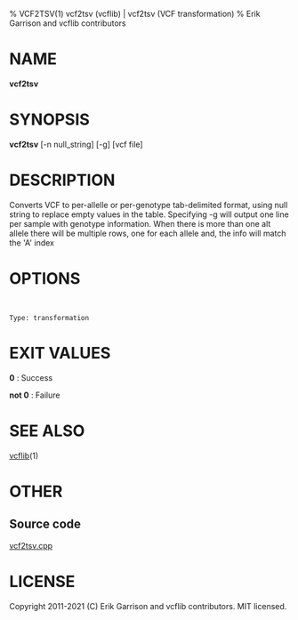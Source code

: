 % VCF2TSV(1) vcf2tsv (vcflib) | vcf2tsv (VCF transformation)
% Erik Garrison and vcflib contributors

# NAME

**vcf2tsv**

# SYNOPSIS

**vcf2tsv** [-n null_string] [-g] [vcf file]

# DESCRIPTION

Converts VCF to per-allelle or per-genotype tab-delimited format, using null string to replace empty values in the table. Specifying -g will output one line per sample with genotype information. When there is more than one alt allele there will be multiple rows, one for each allele and, the info will match the 'A' index



# OPTIONS

```


Type: transformation

```





# EXIT VALUES

**0**
: Success

**not 0**
: Failure

# SEE ALSO



[vcflib](./vcflib.md)(1)



# OTHER

## Source code

[vcf2tsv.cpp](https://github.com/vcflib/vcflib/blob/master/src/vcf2tsv.cpp)

# LICENSE

Copyright 2011-2021 (C) Erik Garrison and vcflib contributors. MIT licensed.

<!--
  Created with ./scripts/bin2md.rb scripts/bin2md-template.erb
-->
